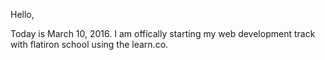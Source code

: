 Hello,

Today is March 10, 2016. I am offically starting my web development track with flatiron school using the learn.co.